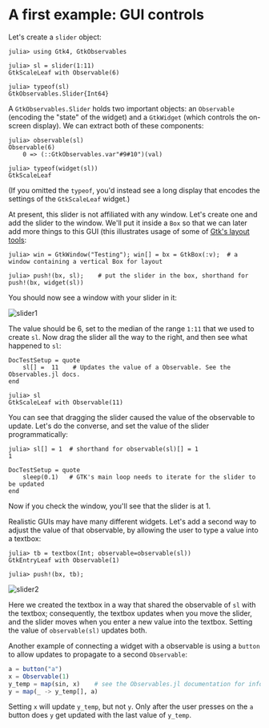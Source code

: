 # A first example: GUI controls

Let's create a `slider` object:
```jldoctest demo1
julia> using Gtk4, GtkObservables

julia> sl = slider(1:11)
GtkScaleLeaf with Observable(6)

julia> typeof(sl)
GtkObservables.Slider{Int64}
```

A `GtkObservables.Slider` holds two important objects: an `Observable`
(encoding the "state" of the widget) and a `GtkWidget` (which controls
the on-screen display). We can extract both of these components:

```jldoctest demo1; filter=r"(.*(?:GtkObservables).*)"
julia> observable(sl)
Observable(6)
    0 => (::GtkObservables.var"#9#10")(val)

julia> typeof(widget(sl))
GtkScaleLeaf
```
(If you omitted the `typeof`, you'd instead see a long display that encodes the settings of the `GtkScaleLeaf` widget.)

At present, this slider is not affiliated with any window. Let's
create one and add the slider to the window. We'll put it inside a
`Box` so that we can later add more things to this GUI (this
illustrates usage of some of
[Gtk's layout tools](https://juliagtk.github.io/Gtk4.jl/dev/manual/layout/):

```jldoctest demo1
julia> win = GtkWindow("Testing"); win[] = bx = GtkBox(:v);  # a window containing a vertical Box for layout

julia> push!(bx, sl);    # put the slider in the box, shorthand for push!(bx, widget(sl))
```

You should now see a window with your slider in it:

![slider1](assets/slider1.png)

The value should be 6, set to the median of the range `1:11`
that we used to create `sl`. Now drag the slider all the way to the
right, and then see what happened to `sl`:

```@meta
DocTestSetup = quote
    sl[] =  11    # Updates the value of a Observable. See the Observables.jl docs.
end
```

```jldoctest demo1
julia> sl
GtkScaleLeaf with Observable(11)
```

You can see that dragging the slider caused the value of the observable to
update. Let's do the converse, and set the value of the slider
programmatically:

```jldoctest demo1
julia> sl[] = 1  # shorthand for observable(sl)[] = 1
1
```

```@meta
DocTestSetup = quote
    sleep(0.1)   # GTK's main loop needs to iterate for the slider to be updated
end
```


Now if you check the window, you'll see that the slider is at 1.

Realistic GUIs may have many different widgets. Let's add a second way
to adjust the value of that observable, by allowing the user to type a
value into a textbox:

```jldoctest demo1
julia> tb = textbox(Int; observable=observable(sl))
GtkEntryLeaf with Observable(1)

julia> push!(bx, tb);
```

![slider2](assets/slider2.png)

Here we created the textbox in a way that shared the observable of `sl`
with the textbox; consequently, the textbox updates when you move the
slider, and the slider moves when you enter a new value into the
textbox. Setting the value of `observable(sl)` updates both.

Another example of connecting a widget with a observable is using a `button`
to allow updates to propagate to a second `Observable`:
```julia
a = button("a")
x = Observable(1)
y_temp = map(sin, x)    # see the Observables.jl documentation for info about using `map`
y = map(_ -> y_temp[], a)
```
Setting `x` will update `y_temp`, but not `y`. Only
after the user presses on the `a` button does `y` get updated with the
last value of `y_temp`.
